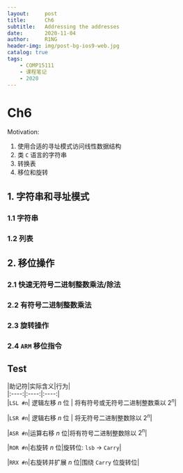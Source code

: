 ```yaml
---
layout:     post
title:      Ch6 
subtitle:   Addressing the addresses
date:       2020-11-04
author:     R1NG
header-img: img/post-bg-ios9-web.jpg
catalog: true
tags:
    - COMP15111
    - 课程笔记
    - 2020
---
```



# Ch6 

Motivation: 
1. 使用合适的寻址模式访问线性数据结构
2. 类 `C` 语言的字符串
3. 转换表
4. 移位和旋转


## 1. 字符串和寻址模式

### 1.1 字符串

### 1.2 列表


## 2. 移位操作

### 2.1 快速无符号二进制整数乘法/除法

### 2.2 有符号二进制整数乘法

### 2.3 旋转操作

### 2.4 `ARM` 移位指令


## Test
|助记符|实际含义|行为| <br>
|:----:|:----:|:----:|<br>
|`LSL #n`| 逻辑左移 $n$ 位 | 将有符号或无符号二进制整数乘以 $2^n$|<br>

|`LSR #n`| 逻辑右移 $n$ 位 | 将无符号二进制整数除以 $2^n$|

|`ASR #n`|运算右移 $n$ 位|将有符号二进制整数除以 $2^n$| 

|`ROR #n`|右旋转 $n$ 位|旋转位: `lsb` $\rightarrow$ `Carry`|

|`RRX #n`|右旋转并扩展 $n$ 位|围绕 `Carry` 位旋转位|